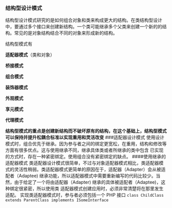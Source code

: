 ### 结构型设计模式

结构型设计模式研究的是如何组合对象和类来构成更大的结构。在类结构型设计中，要通过多个接口来创建新结构。一个类可能继承多个父类来创建一个新的的结构。常见的是对象结构结合不同的对象来形成新的结构。

结构型模式有

**适配器模式**（类和对象）

**桥接模式**

**组合模式**

**装饰器模式**

**外观模式**

**享元模式**

**代理模式**

**结构型模式的重点是创建新结构而不破坏原有的结构，在这个基础上，结构型模式可以保持并提升松耦合标准以实现重用和灵活改变**
###适配器设计模式
使用设计模式时，组合优先于继承。因为参与者之间的绑定更宽松，在重用，结构和修改等方面有很多优点。这与使用继承不同，继承具体类或者所继承的类中包含
已实现的方式时，存在一种紧密绑定。使用组合没有紧密绑定的缺点。
####使用继承的适配器模式
类适配器设计模式很简单，不过与对象适配器模式相比，类适配器模式的灵活性稍弱。类适配器模式更简单的原因在于，适配器（Adapter）会从被适配者（Adaptee)
继承功能，所以适配器模式中需要重新编写的代码比较少。当然，由于给定了一个将由适配器（Adapter) 继承的具体被适配者（Adaptee)，这种绑定很紧密，所以使用类
适配器模式创建应用时，必须非常清楚将在那里发生适配。
实现类适配器模式时，参与者必须包括一个 PHP 接口 `class ChildClass extends ParentClass implements ISomeInterface`

